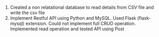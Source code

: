 1. Created a non relatational database to read details from CSV file and write the csv file
2. Implement Restful API using Python and MySQL. Used Flask (flask-mysql) extension. Could not implement full CRUD operation. Implemented read operation and tested API using Post
